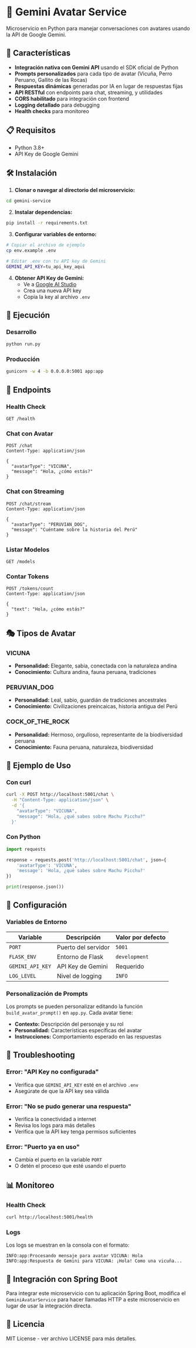 # 🤖 Gemini Avatar Service

Microservicio en Python para manejar conversaciones con avatares usando la API de Google Gemini.

## 🚀 Características

- **Integración nativa con Gemini API** usando el SDK oficial de Python
- **Prompts personalizados** para cada tipo de avatar (Vicuña, Perro Peruano, Gallito de las Rocas)
- **Respuestas dinámicas** generadas por IA en lugar de respuestas fijas
- **API RESTful** con endpoints para chat, streaming, y utilidades
- **CORS habilitado** para integración con frontend
- **Logging detallado** para debugging
- **Health checks** para monitoreo

## 📋 Requisitos

- Python 3.8+
- API Key de Google Gemini

## 🛠️ Instalación

1. **Clonar o navegar al directorio del microservicio:**
```bash
cd gemini-service
```

2. **Instalar dependencias:**
```bash
pip install -r requirements.txt
```

3. **Configurar variables de entorno:**
```bash
# Copiar el archivo de ejemplo
cp env.example .env

# Editar .env con tu API key de Gemini
GEMINI_API_KEY=tu_api_key_aqui
```

4. **Obtener API Key de Gemini:**
   - Ve a [Google AI Studio](https://makersuite.google.com/app/apikey)
   - Crea una nueva API key
   - Copia la key al archivo `.env`

## 🚀 Ejecución

### Desarrollo
```bash
python run.py
```

### Producción
```bash
gunicorn -w 4 -b 0.0.0.0:5001 app:app
```

## 📡 Endpoints

### Health Check
```http
GET /health
```

### Chat con Avatar
```http
POST /chat
Content-Type: application/json

{
  "avatarType": "VICUNA",
  "message": "Hola, ¿cómo estás?"
}
```

### Chat con Streaming
```http
POST /chat/stream
Content-Type: application/json

{
  "avatarType": "PERUVIAN_DOG",
  "message": "Cuéntame sobre la historia del Perú"
}
```

### Listar Modelos
```http
GET /models
```

### Contar Tokens
```http
POST /tokens/count
Content-Type: application/json

{
  "text": "Hola, ¿cómo estás?"
}
```

## 🎭 Tipos de Avatar

### VICUNA
- **Personalidad:** Elegante, sabia, conectada con la naturaleza andina
- **Conocimiento:** Cultura andina, fauna peruana, tradiciones

### PERUVIAN_DOG
- **Personalidad:** Leal, sabio, guardián de tradiciones ancestrales
- **Conocimiento:** Civilizaciones preincaicas, historia antigua del Perú

### COCK_OF_THE_ROCK
- **Personalidad:** Hermoso, orgulloso, representante de la biodiversidad peruana
- **Conocimiento:** Fauna peruana, naturaleza, biodiversidad

## 📝 Ejemplo de Uso

### Con curl
```bash
curl -X POST http://localhost:5001/chat \
  -H "Content-Type: application/json" \
  -d '{
    "avatarType": "VICUNA",
    "message": "Hola, ¿qué sabes sobre Machu Picchu?"
  }'
```

### Con Python
```python
import requests

response = requests.post('http://localhost:5001/chat', json={
    'avatarType': 'VICUNA',
    'message': 'Hola, ¿qué sabes sobre Machu Picchu?'
})

print(response.json())
```

## 🔧 Configuración

### Variables de Entorno

| Variable | Descripción | Valor por defecto |
|----------|-------------|-------------------|
| `PORT` | Puerto del servidor | `5001` |
| `FLASK_ENV` | Entorno de Flask | `development` |
| `GEMINI_API_KEY` | API Key de Gemini | Requerido |
| `LOG_LEVEL` | Nivel de logging | `INFO` |

### Personalización de Prompts

Los prompts se pueden personalizar editando la función `build_avatar_prompt()` en `app.py`. Cada avatar tiene:

- **Contexto:** Descripción del personaje y su rol
- **Personalidad:** Características específicas del avatar
- **Instrucciones:** Comportamiento esperado en las respuestas

## 🐛 Troubleshooting

### Error: "API Key no configurada"
- Verifica que `GEMINI_API_KEY` esté en el archivo `.env`
- Asegúrate de que la API key sea válida

### Error: "No se pudo generar una respuesta"
- Verifica la conectividad a internet
- Revisa los logs para más detalles
- Verifica que la API key tenga permisos suficientes

### Error: "Puerto ya en uso"
- Cambia el puerto en la variable `PORT`
- O detén el proceso que esté usando el puerto

## 📊 Monitoreo

### Health Check
```bash
curl http://localhost:5001/health
```

### Logs
Los logs se muestran en la consola con el formato:
```
INFO:app:Procesando mensaje para avatar VICUNA: Hola
INFO:app:Respuesta de Gemini para VICUNA: ¡Hola! Como una vicuña...
```

## 🔄 Integración con Spring Boot

Para integrar este microservicio con tu aplicación Spring Boot, modifica el `GeminiAvatarService` para hacer llamadas HTTP a este microservicio en lugar de usar la integración directa.

## 📄 Licencia

MIT License - ver archivo LICENSE para más detalles.
